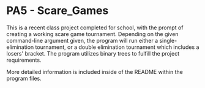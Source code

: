 # PA5 - Scare_Games

This is a recent class project completed for school, with the prompt of creating a working scare game tournament. 
Depending on the given command-line argument given, the program will run either a single-elimination tournament, or a double elimination tournament which includes a losers' bracket.
The program utilizes binary trees to fulfill the project requirements.

More detailed information is included inside of the README within the program files.
